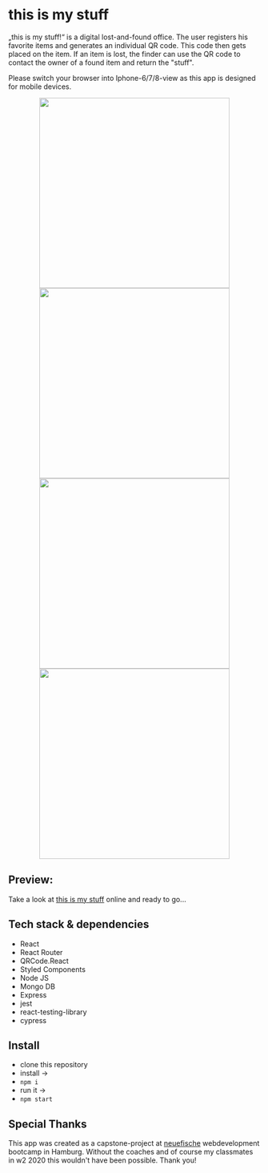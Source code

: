 # this is my stuff

„this is my stuff!“ is a digital lost-and-found office.
The user registers his favorite items and generates an individual QR code. This code then gets placed on the item.
If an item is lost, the finder can use the QR code to contact the owner of a found item and return the "stuff".

Please switch your browser into Iphone-6/7/8-view as this app is designed for mobile devices.


<p align="center">
 <img height="380" src="https://res.cloudinary.com/thisismystuff/image/upload/v1591019793/mtv7vpwcycdbs0augbyr.png">
 <img height="380" src="https://res.cloudinary.com/thisismystuff/image/upload/v1591019833/pllrleinbzfymkandg4r.png">
 <img height="380" src="https://res.cloudinary.com/thisismystuff/image/upload/v1591019812/nenkb9tedlaw6pdko9zs.png">
 <img height="380" src="https://res.cloudinary.com/thisismystuff/image/upload/v1591019845/fjkmnfwed3zzj0npldpb.png">
</p>

## Preview:

Take a look at [this is my stuff](https://thisismystuff.herokuapp.com) online and ready to go...


## Tech stack & dependencies

- React
- React Router
- QRCode.React
- Styled Components
- Node JS
- Mongo DB
- Express
- jest
- react-testing-library
- cypress


## Install

 - clone this repository
 - install ->
 - ```npm i```
 - run it ->
 - ```npm start```


## Special Thanks

This app was created as a capstone-project at [neuefische](www.neuefische.de) webdevelopment bootcamp in Hamburg. Without the coaches and of course my classmates in w2 2020 this wouldn't have been possible. Thank you!
